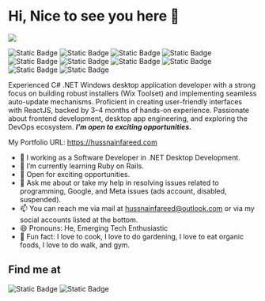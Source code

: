 <!-- ### Hi, Nice to see you here 👋 -->
<h1>Hi, Nice to see you here 👋</h1>

![](https://komarev.com/ghpvc/?username=hussnainfareedstack) 

![Static Badge](https://img.shields.io/badge/.NET-512BD4?style=flat-square&logo=.net&logoColor=white)
![Static Badge](https://img.shields.io/badge/HTML5-E34F26?style=flat-square&logo=html5&logoColor=white)
![Static Badge](https://img.shields.io/badge/CSS3-1572B6?style=flat-square&logo=css3&logoColor=white)
![Static Badge](https://img.shields.io/badge/Bootstrap-563D7C?style=flat-square&logo=bootstrap&logoColor=white)
![Static Badge](https://img.shields.io/badge/JavaScript-F7DF1E?style=flat-square&logo=javascript&logoColor=black)
![Static Badge](https://img.shields.io/badge/jQuery-0769AD?style=flat-square&logo=jquery&logoColor=white)
![Static Badge](https://img.shields.io/badge/React.js-0081CB?style=flat-square&logo=react&logoColor=61DAFB)
![Static Badge](https://img.shields.io/badge/MySQL-005C84?style=flat-square&logo=mysql&logoColor=white)
![Static Badge](https://img.shields.io/badge/Wordpress-21759B?style=flat-square&logo=wordpress&logoColor=white)
![Static Badge](https://img.shields.io/badge/Markdown-000000?style=flat-square&logo=markdown&logoColor=white)



Experienced C# .NET Windows desktop application developer with a strong focus on building robust installers (Wix Toolset) and implementing seamless auto-update mechanisms. Proficient in creating user-friendly interfaces with ReactJS, backed by 3–4 months of hands-on experience. Passionate about frontend development, desktop app engineering, and exploring the DevOps ecosystem.  <strong><em>I'm open to exciting opportunities.</em></strong>

My Portfolio URL: https://hussnainfareed.com

<!--Here are some ideas to get you started:-->

- 🔭 I working as a Software Developer in .NET Desktop Development.
- 🌱 I’m currently learning Ruby on Rails.
- 👯 Open for exciting opportunities.
- 💬 Ask me about or take my help in resolving issues related to programming, Google, and Meta issues (ads account, disabled, suspended). 
- 📫 You can reach me via mail at hussnainfareed@outlook.com or via my social accounts listed at the bottom.
- 😄 Pronouns: He, Emerging Tech Enthusiastic
- 🥳 Fun fact: I love to cook, I love to do gardening, I love to eat organic foods, I love to do walk, and gym. 

<h2>Find me at</h2>

![Static Badge](https://img.shields.io/badge/LinkedIn-0077B5?style=flat-square&logo=linkedin&logoColor=white&link=https%3A%2F%2Fwww.linkedin.com%2Fin%2Fhussnainfareeddev%2F)
![Static Badge](https://img.shields.io/badge/Facebook-1877F2?style=flat-square&logo=facebook&logoColor=white&link=https%3A%2F%2Fwww.facebook.com%2FhussnainfareedDev%2F)



<!--![Static Badge](https://img.shields.io/badge/Twitter-1DA1F2?style=flat-square&logo=twitter&logoColor=white&link=https%3A%2F%2Ftwitter.com%2FMHFDev)
  ![Static Badge]()  -->


  
<!--
**hussnainfareedstack/hussnainfareedstack** is a ✨ _special_ ✨ repository because its `README.md` (this file) appears on your GitHub profile.

Here are some ideas to get you started:

- 🔭 I’m currently working on ...
- 🌱 I’m currently learning ...
- 👯 I’m looking to collaborate on ...
- 🤔 I’m looking for help with ...
- 💬 Ask me about ...
- 📫 How to reach me: ...
- 😄 Pronouns: ...
- ⚡ Fun fact: ...
-->
